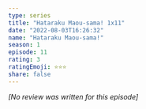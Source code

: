 ```yaml
---
type: series
title: "Hataraku Maou-sama! 1x11"
date: "2022-08-03T16:26:32"
name: "Hataraku Maou-sama!"
season: 1
episode: 11
rating: 3
ratingEmoji: ⭐️⭐️⭐️
share: false
---
```


*[No review was written for this episode]*
